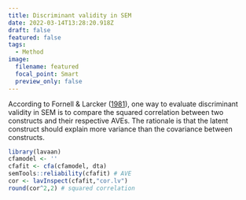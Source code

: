 ```yaml
---
title: Discriminant validity in SEM
date: 2022-03-14T13:28:20.918Z
draft: false
featured: false
tags:
  - Method
image:
  filename: featured
  focal_point: Smart
  preview_only: false
---
```

According to Fornell & Larcker ([1981](https://doi.org/10.1177/002224378101800104)), one way to evaluate discriminant validity in SEM is to compare the squared correlation between two constructs and their respective AVEs. The rationale is that the latent construct should explain more variance than the covariance between constructs.

```r
library(lavaan)
cfamodel <- ''
cfafit <- cfa(cfamodel, dta)
semTools::reliability(cfafit) # AVE
cor <- lavInspect(cfafit,"cor.lv")
round(cor^2,2) # squared correlation
```